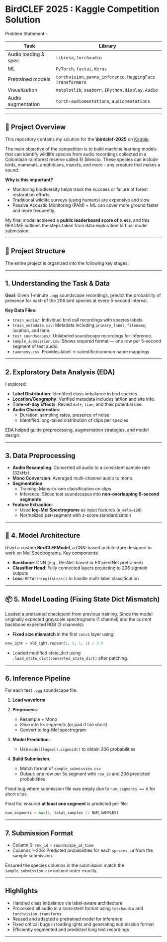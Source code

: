 # BirdCLEF 2025 : Kaggle Competition Solution

Problem Statement - 

| Task                 | Library                                                      |
| -------------------- | ------------------------------------------------------------ |
| Audio loading & spec | `librosa`, `torchaudio`                                      |
| ML                   | `PyTorch`, `fastai`, `Keras`                                 |
| Pretrained models    | `torchvision`, `panns_inference`, `HuggingFace Transformers` |
| Visualization        | `matplotlib`, `seaborn`, `IPython.display.Audio`             |
| Audio augmentation   | `torch-audiomentations`, `audiomentations`                   |


---

## 📌 Project Overview

This repository contains my solution for the **\birdclef-2025** on [Kaggle](https://www.kaggle.com/competitions/birdclef-2025/overview). 

The main objective of the competition is to build machine learning models that can identify wildlife species from audio recordings collected in a Colombian rainforest reserve called El Silencio. These species can include birds, mammals, amphibians, insects, and more - any creature that makes a sound.

**Why is this important?**
* Monitoring biodiversity helps track the success or failure of forest restoration efforts.
* Traditional wildlife surveys (using humans) are expensive and slow.
* Passive Acoustic Monitoring (PAM) + ML can cover more ground faster and more frequently.

My final model achieved a **public leaderboard score of `0.663`**, and this README outlines the steps taken from data exploration to final model submission.

---

## 📌 Project Structure

The entire project is organized into the following key stages:

---

## 1. Understanding the Task & Data

**Goal**: Given 1-minute `.ogg` soundscape recordings, predict the probability of presence for each of the 206 bird species at every 5-second interval.

**Key Data Files**:

* `train_audio/`: Individual bird call recordings with species labels.
* `train_metadata.csv`: Metadata including `primary_label`, `filename`, location, and time.
* `test_soundscapes/`: Unlabeled soundscape recordings for inference.
* `sample_submission.csv`: Shows required format — one row per 5-second segment of test audio.
* `taxonomy.csv`: Provides label → scientific/common name mappings.

---

## 2. Exploratory Data Analysis (EDA)

I explored:

* **Label Distribution**: Identified class imbalance in bird species.
* **Location/Geography**: Verified metadata includes lat/lon and site info.
* **Time-of-day Effects**: Revied `date`, `time`, and their potential use.
* **Audio Characteristics**:
  * Duration, sampling rates, presence of noise
  * Identified long-tailed distribution of clips per species

EDA helped guide preprocessing, augmentation strategies, and model design.

---

## 3. Data Preprocessing

* **Audio Resampling**: Converted all audio to a consistent sample rate (32kHz).
* **Mono Conversion**: Averaged multi-channel audio to mono.
* **Segmentation**:
  * Training: Many-to-one classification on clips
  * Inference: Sliced test soundscapes into **non-overlapping 5-second segments**
* **Feature Extraction**:
  * Used **log-Mel Spectrograms** as input features (`n_mels=128`)
  * Normalized per-segment with z-score standardization

---

## 🧠 4. Model Architecture

Used a custom **BirdCLEFModel**, a CNN-based architecture designed to work on Mel Spectrograms. Key components:
* **Backbone**: CNN (e.g., ResNet-based or EfficientNet pretrained)
* **Classifier Head**: Fully connected layers projecting to 206 sigmoid outputs
* **Loss**: `BCEWithLogitsLoss()` to handle multi-label classification

---

## 📦 5. Model Loading (Fixing State Dict Mismatch)

Loaded a pretrained checkpoint from previous training. Since the model originally expected grayscale spectrograms (1 channel) and the current backbone expected RGB (3 channels):

* **Fixed size mismatch** in the first `conv1` layer using:

```python
new_ight = old_ight.repeat(1, 3, 1, 1) / 3.0
```

* Loaded modified state\_dict using `.load_state_dict(converted_state_dict)` after patching.

---

## 6. Inference Pipeline

For each test `.ogg` soundscape file:

1. **Load waveform**
2. **Preprocess**:

   * Resample + Mono
   * Slice into 5s segments (or pad if too short)
   * Convert to log-Mel spectrogram
3. **Model Prediction**:

   * Use `model(logmel).sigmoid()` to obtain 206 probabilities
4. **Build Submission**:

   * Match format of `sample_submission.csv`
   * Output: one row per 5s segment with `row_id` and 206 predicted probabilities

Fixed bug where submission file was empty due to `num_segments == 0` for short clips.

Final fix: ensured **at least one segment** is predicted per file:

```python
num_segments = max(1, total_samples // NUM_SAMPLES)
```

---

## 7. Submission Format

* Column 0: `row_id` = `soundscape_id_time`
* Columns 1–206: Predicted probabilities for each `species_id` from the sample submission.

Ensured the species columns in the submission match the `sample_submission.csv` column order exactly.

---

## Highlights

* Handled class imbalance via label-aware architecture
* Processed all audio in a consistent format using `torchaudio` and `torchvision.transforms`
* Reused and adapted a pretrained model for inference
* Fixed critical bugs in loading ights and generating submission format
* Efficiently segmented and predicted long test recordings

---

